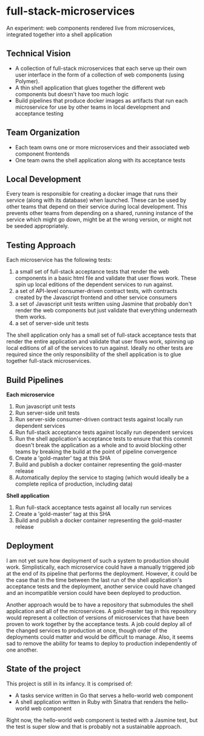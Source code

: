 # full-stack-microservices
An experiment: web components rendered live from microservices, integrated together into a shell application

## Technical Vision

* A collection of full-stack microservices that each serve up their own user interface in the form of a collection of web components (using Polymer).
* A thin shell application that glues together the different web components but doesn't have too much logic
* Build pipelines that produce docker images as artifacts that run each microservice for use by other teams in local development and acceptance testing

## Team Organization

* Each team owns one or more microservices and their associated web component frontends
* One team owns the shell application along with its acceptance tests

## Local Development

Every team is responsible for creating a docker image that runs their service (along with its database) when launched. These can be used by other teams that depend on their service during local development. This prevents other teams from depending on a shared, running instance of the service which might go down, might be at the wrong version, or might not be seeded appropriately.

## Testing Approach

Each microservice has the following tests:
1. a small set of full-stack acceptance tests that render the web components in a basic html file and validate that user flows work. These spin up local editions of the dependent services to run against.
2. a set of API-level consumer-driven contract tests, with contracts created by the Javascript frontend and other service consumers
3. a set of Javascript unit tests written using Jasmine that probably don't render the web components but just validate that everything underneath them works.
4. a set of server-side unit tests

The shell application only has a small set of full-stack acceptance tests that render the entire application and validate that user flows work, spinning up local editions of all of the services to run against. Ideally no other tests are required since the only responsibility of the shell application is to glue together full-stack microservices.

## Build Pipelines

**Each microservice**

1. Run javascript unit tests
2. Run server-side unit tests
3. Run server-side consumer-driven contract tests against locally run dependent services
4. Run full-stack acceptance tests against locally run dependent services
5. Run the shell application's acceptance tests to ensure that this commit doesn't break the application as a whole and to avoid blocking other teams by breaking the build at the point of pipeline convergence
6. Create a 'gold-master' tag at this SHA
7. Build and publish a docker container representing the gold-master release
8. Automatically deploy the service to staging (which would ideally be a complete replica of production, including data)

**Shell application**

1. Run full-stack acceptance tests against all locally run services
2. Create a 'gold-master' tag at this SHA
3. Build and publish a docker container representing the gold-master release

## Deployment

I am not yet sure how deployment of such a system to production should work. Simplistically, each microservice could have a manually triggered job at the end of its pipeline that performs the deployment. However, it could be the case that in the time between the last run of the shell application's acceptance tests and the deployment, another service could have changed and an incompatible version could have been deployed to production.

Another approach would be to have a repository that submodules the shell application and all of the microservices. A gold-master tag in this repository would represent a collection of versions of microservices that have been proven to work together by the acceptance tests. A job could deploy all of the changed services to production at once, though order of the deployments could matter and would be difficult to manage. Also, it seems sad to remove the ability for teams to deploy to production independently of one another.

## State of the project

This project is still in its infancy. It is comprised of:
* A tasks service written in Go that serves a hello-world web component
* A shell application written in Ruby with Sinatra that renders the hello-world web component

Right now, the hello-world web component is tested with a Jasmine test, but the test is super slow and that is probably not a sustainable approach.
